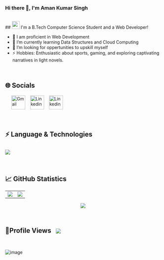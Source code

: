 ### Hi there 👋, I'm Aman Kumar Singh
<br/>
## <img src="https://user-images.githubusercontent.com/79101773/235734521-37c06f5c-2cd7-4ecb-8929-90849b99ed9b.png" width = "25" height = "25"> I'm a B.Tech Computer Science Student and a Web Developer!

- 🥅 I am proficient in Web Development
- 🌱 I’m currently learning Data Structures and Cloud Computing
- 👯 I’m looking for oppertunities to upskill myself
- ⚡ Hobbies: Enthusiastic about sports, gaming, and exploring captivating narratives in light novels.

 <br/>
 
<!--Social Links--> 

## 🌐 Socials
<div align="left" style="margin: 20px;">
  <a href="mailto:kumar.singhaman12324@gmail.com?subject=Hello%20Aman,%20From%20Github" target="_blank" rel="noopener noreferrer" title="Mail"><img align="center" src="https://w7.pngwing.com/pngs/877/133/png-transparent-google-mail-logo-gmail-computer-icons-logo-email-gmail-angle-text-rectangle-thumbnail.png" alt="Gmail" height="45" width="45" /></a>&nbsp;&nbsp;&nbsp;
  <a href="https://www.instagram.com/just._a_man/" target="_blank" rel="noopener noreferrer" title="Instagram" ><img align="center" src="https://upload.wikimedia.org/wikipedia/commons/thumb/5/58/Instagram-Icon.png/1025px-Instagram-Icon.png" alt="Linkedin" height="45" width="45" /></a>&nbsp;&nbsp;&nbsp;
  <a href="https://www.linkedin.com/in/amanks5117" target="_blank" rel="noopener noreferrer" title="Linkedin"><img align="center" src="https://upload.wikimedia.org/wikipedia/commons/thumb/f/f8/LinkedIn_icon_circle.svg/800px-LinkedIn_icon_circle.svg.png" alt="Linkedin" height="45" width="45" /></a>&nbsp;&nbsp;
 </div>

 <br/>

<!-- Language & Technology -->

## ⚡ Language & Technologies
<h2 align="left">
<img src="https://skillicons.dev/icons?i=java,python,cpp,javascript,html,css,react,express,git,github,mongo,mysql,azure,php,nodejs">
</h2>

 <br/>

<!--Github Statistics-->

## 📈 GitHub Statistics

<table align = "center">
<td>
<img src="https://github-readme-stats.vercel.app/api?username=AmanKumar117&include_all_commits=true&count_private=true&show_icons=true&line_height=20&theme=great-gatsby"/>
</td>
<td>
<img src="https://github-readme-stats.vercel.app/api/top-langs?username=AmanKumar117&show_icons=true&locale=en&layout=compact&theme=great-gatsby" />
</td>
</table>

<p align="center">
<img align="center" src="https://github-readme-streak-stats.herokuapp.com/?user=AmanKumar117&theme=great-gatsby" />
</p>

<br/>

<!-- Profile Views -->

## 👀Profile Views  &nbsp; <img align = "center" src="https://profile-counter.glitch.me/AmanKumar117/count.svg" />

</h2>
<br/>

![image](https://user-images.githubusercontent.com/79101773/235733489-85fa763e-527a-4661-b0d9-8bcd2c972c37.png)

<!--
**AmanKumar117/AmanKumar117** is a ✨ _special_ ✨ repository because its `README.md` (this file) appears on your GitHub profile.

Here are some ideas to get you started:

- 🔭 I’m currently working on ...
- 🌱 I’m currently learning ...
- 👯 I’m looking to collaborate on ...
- 🤔 I’m looking for help with ...
- 💬 Ask me about ...
- 📫 How to reach me: ...
- 😄 Pronouns: ...
- ⚡ Fun fact: ...
-->
